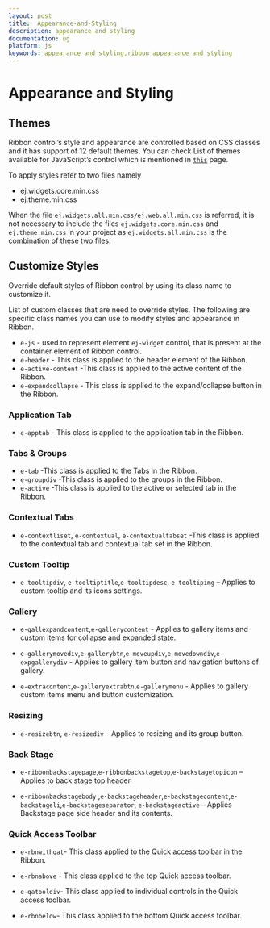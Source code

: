 ```yaml
---
layout: post
title:  Appearance-and-Styling
description: appearance and styling
documentation: ug
platform: js
keywords: appearance and styling,ribbon appearance and styling
---
```


# Appearance and Styling

## Themes

Ribbon control’s style and appearance are controlled based on CSS classes and it has support of 12 default themes. You can check List of themes available for JavaScript’s control which is mentioned in [`this`](https://help.syncfusion.com/js/theming-in-essential-javascript-components) page.

To apply styles refer to two files namely

*	ej.widgets.core.min.css 
*	ej.theme.min.css

When the file `ej.widgets.all.min.css/ej.web.all.min.css` is referred, it is not necessary to include the files `ej.widgets.core.min.css` and `ej.theme.min.css` in your project as `ej.widgets.all.min.css` is the combination of these two files.

## Customize Styles

Override default styles of Ribbon control by using its class name to customize it.

List of custom classes that are need to override styles. The following are specific class names you can use to modify styles and appearance in Ribbon.

*	`e-js` -  used to represent element `ej-widget` control, that is present at the container element of Ribbon control.
*	`e-header` - This class is applied to the header element of the Ribbon.
*	`e-active-content` -This class is applied to the active content of the Ribbon.
*	`e-expandcollapse` - This class is applied to the expand/collapse button in the Ribbon.

### Application Tab

*   `e-apptab` - This class is applied to the application tab in the Ribbon.

### Tabs & Groups

*	`e-tab` -This class is applied to the Tabs in the Ribbon.
*	`e-groupdiv` -This class is applied to the groups in the Ribbon.
*	`e-active` -This class is applied to the active or selected tab in the Ribbon.

### Contextual Tabs

*	`e-contextliset`, `e-contextual`, `e-contextualtabset` -This class is applied to the contextual tab and contextual tab set in the Ribbon.

### Custom Tooltip

*	`e-tooltipdiv`, `e-tooltiptitle`,`e-tooltipdesc`, `e-tooltipimg` – Applies to custom tooltip and its icons settings.

### Gallery

*	`e-gallexpandcontent`,`e-gallerycontent` - Applies  to gallery items and custom items for collapse and expanded state.

*	`e-gallerymovediv`,`e-gallerybtn`,`e-moveupdiv`,`e-movedowndiv`,`e-expgallerydiv` - Applies  to gallery item button and navigation buttons of gallery.

*	`e-extracontent`,`e-galleryextrabtn`,`e-gallerymenu`  - Applies  to gallery custom items menu and button customization.

### Resizing

*	`e-resizebtn`, `e-resizediv` – Applies to resizing and its group button.

### Back Stage

*	`e-ribbonbackstagepage`,`e-ribbonbackstagetop`,`e-backstagetopicon` – Applies to back stage top header.

*	`e-ribbonbackstagebody` ,`e-backstageheader`,`e-backstagecontent`,`e-backstageli`,`e-backstageseparator`, `e-backstageactive` – Applies Backstage page side header and its contents.

### Quick Access Toolbar

*   `e-rbnwithqat`- This class applied to the Quick access toolbar in the Ribbon.

*   `e-rbnabove` - This class applied to the top Quick access toolbar.

*   `e-qatooldiv`- This class applied to individual controls in the Quick access toolbar.

*   `e-rbnbelow`- This class applied to the bottom Quick access toolbar.